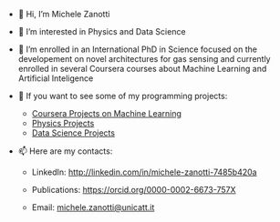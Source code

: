 - 👋 Hi, I’m Michele Zanotti 
- 👀 I’m interested in Physics and Data Science
- 🌱 I’m enrolled in an International PhD in Science focused on the developement on novel architectures for gas sensing and currently enrolled in several Coursera courses about Machine Learning and Artificial Inteligence 
- 💼 If you want to see some of my programming projects:

    - [Coursera Projects on Machine Learning](https://github.com/zano97/Michele-Zanotti/tree/main/Coursera)
    - [Physics Projects](https://github.com/zano97/Michele-Zanotti/tree/main/Physics%20Projects)
    - [Data Science Projects](https://github.com/zano97/Projects/tree/main/Data%20Science)
- 📫 Here are my contacts:

    - LinkedIn: http://linkedin.com/in/michele-zanotti-7485b420a
    
    - Publications: https://orcid.org/0000-0002-6673-757X

    - Email: michele.zanotti@unicatt.it
